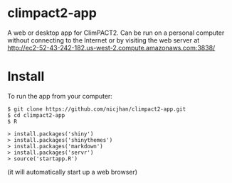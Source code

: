 # climpact2-app

A web or desktop app for ClimPACT2. Can be run on a personal computer without connecting to the Internet or by visiting the web server at http://ec2-52-43-242-182.us-west-2.compute.amazonaws.com:3838/

# Install

To run the app from your computer:

```{bash}
$ git clone https://github.com/nicjhan/climpact2-app.git
$ cd climpact2-app
$ R
```

```{r}
> install.packages('shiny')
> install.packages('shinythemes')
> install.packages('markdown')
> install.packages('servr')
> source('startapp.R')
```

(it will automatically start up a web browser)

